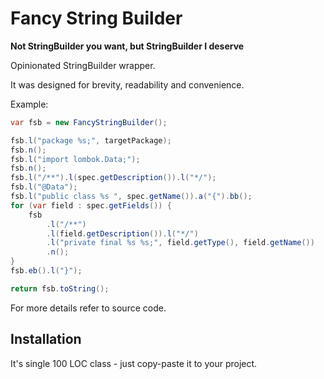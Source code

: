# Fancy String Builder

**Not StringBuilder you want, but StringBuilder I deserve**

Opinionated StringBuilder wrapper.

It was designed for brevity, readability and convenience.

Example:

```java
var fsb = new FancyStringBuilder();

fsb.l("package %s;", targetPackage);
fsb.n();
fsb.l("import lombok.Data;");
fsb.n();
fsb.l("/**").l(spec.getDescription()).l("*/");
fsb.l("@Data");
fsb.l("public class %s ", spec.getName()).a("{").bb();
for (var field : spec.getFields()) {
    fsb
        .l("/**")
        .l(field.getDescription()).l("*/")
        .l("private final %s %s;", field.getType(), field.getName())
        .n();
}
fsb.eb().l("}");

return fsb.toString();
```

For more details refer to source code.


## Installation

It's single 100 LOC class - just copy-paste it to your project.

